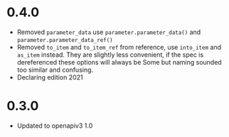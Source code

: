 
# 0.4.0
- Removed `parameter_data` use `parameter.parameter_data()` and `parameter.parameter_data_ref()`
- Removed `to_item` and `to_item_ref` from reference, use `into_item` and `as_item` instead. They are slightly less convenient, if the spec is dereferenced these options will always be Some but naming sounded too similar and confusing.
- Declaring edition 2021

# 0.3.0 
- Updated to openapiv3 1.0

